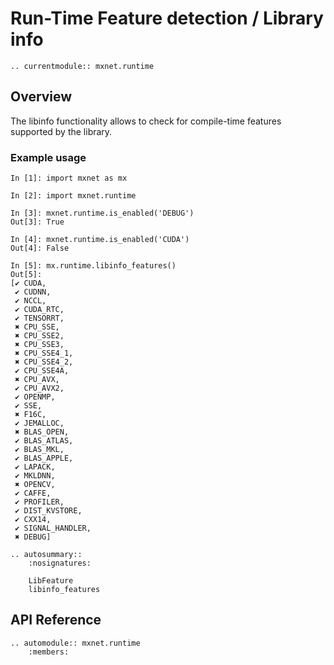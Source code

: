 # Run-Time Feature detection / Library info

```eval_rst
.. currentmodule:: mxnet.runtime
```

## Overview

The libinfo functionality allows to check for compile-time features supported by the library.

### Example usage

```
In [1]: import mxnet as mx

In [2]: import mxnet.runtime

In [3]: mxnet.runtime.is_enabled('DEBUG')
Out[3]: True

In [4]: mxnet.runtime.is_enabled('CUDA')
Out[4]: False

In [5]: mx.runtime.libinfo_features()
Out[5]:
[✔ CUDA,
 ✔ CUDNN,
 ✔ NCCL,
 ✔ CUDA_RTC,
 ✔ TENSORRT,
 ✖ CPU_SSE,
 ✖ CPU_SSE2,
 ✖ CPU_SSE3,
 ✖ CPU_SSE4_1,
 ✖ CPU_SSE4_2,
 ✔ CPU_SSE4A,
 ✖ CPU_AVX,
 ✔ CPU_AVX2,
 ✔ OPENMP,
 ✔ SSE,
 ✖ F16C,
 ✔ JEMALLOC,
 ✖ BLAS_OPEN,
 ✔ BLAS_ATLAS,
 ✔ BLAS_MKL,
 ✔ BLAS_APPLE,
 ✔ LAPACK,
 ✔ MKLDNN,
 ✖ OPENCV,
 ✔ CAFFE,
 ✔ PROFILER,
 ✔ DIST_KVSTORE,
 ✔ CXX14,
 ✔ SIGNAL_HANDLER,
 ✖ DEBUG]
```


```eval_rst
.. autosummary::
    :nosignatures:

    LibFeature
    libinfo_features
```

## API Reference

<script type="text/javascript" src='../../../_static/js/auto_module_index.js'></script>

```eval_rst
.. automodule:: mxnet.runtime
    :members:
```

<script>auto_index("api-reference");</script>
